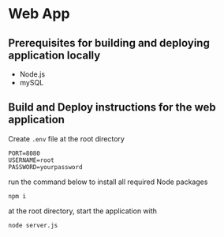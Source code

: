 # Web App

## Prerequisites for building and deploying application locally

- Node.js
- mySQL

## Build and Deploy instructions for the web application

Create `.env` file at the root directory
```
PORT=8080
USERNAME=root
PASSWORD=yourpassword
```
run the command below to install all required Node packages
```
npm i
```
at the root directory, start the application with
```
node server.js
```